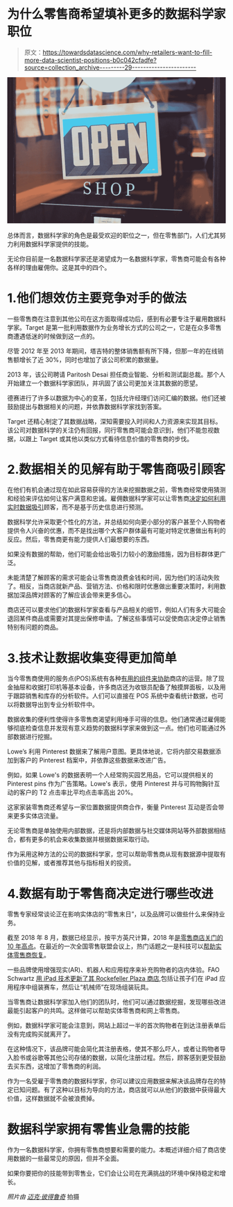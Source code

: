 # 为什么零售商希望填补更多的数据科学家职位

> 原文：<https://towardsdatascience.com/why-retailers-want-to-fill-more-data-scientist-positions-b0c042cfadfe?source=collection_archive---------29----------------------->

![](img/86a9604736e0ec78d112e55f6e8f140b.png)

总体而言，数据科学家的角色是最受欢迎的职位之一，但在零售部门，人们尤其努力利用数据科学家提供的技能。

无论你目前是一名数据科学家还是渴望成为一名数据科学家，零售商可能会有各种各样的理由雇佣你。这是其中的四个。

# 1.他们想效仿主要竞争对手的做法

一些零售商在注意到其他公司在这方面取得成功后，感到有必要专注于雇用数据科学家。Target 是第一批利用数据作为业务增长方式的公司之一，它是在众多零售商遭遇低迷的时候做到这一点的。

尽管 2012 年至 2013 年期间，塔吉特的整体销售额有所下降，但那一年的在线销售额增长了近 30%，同时也增加了该公司积累的数据量。

2013 年，该公司聘请 Paritosh Desai 担任商业智能、分析和测试副总裁。那个人开始建立一个数据科学家团队，并巩固了该公司更加关注其数据的愿望。

德赛进行了许多以数据为中心的变革，包括允许经理们访问汇编的数据。他们还被鼓励提出与数据相关的问题，并依靠数据科学家找到答案。

Target 还精心制定了其数据战略，深知需要投入时间和人力资源来实现其目标。该公司对数据科学的关注仍有回报，同行零售商可能会意识到，他们不能忽视数据，以跟上 Target 或其他以类似方式看待信息价值的零售商的步伐。

# 2.数据相关的见解有助于零售商吸引顾客

在他们有机会通过现在如此容易获得的方法来挖掘数据之前，零售商经常使用猜测和经验来评估如何让客户满意和忠诚。雇佣数据科学家可以让零售商[决定如何利用实时数据吸引](https://www.datasciencecentral.com/profiles/blogs/customer-data-analytics-to-uberize-retail-landscape)顾客，而不是基于历史信息进行预测。

数据科学允许采取更个性化的方法，并总结如何向更小部分的客户甚至个人购物者提供令人兴奋的优惠，而不是找出哪个大客户群体最有可能对特定优惠做出有利的反应。然后，零售商更有能力提供人们最想要的东西。

如果没有数据的帮助，他们可能会给出吸引力较小的激励措施，因为目标群体更广泛。

未能清楚了解顾客的需求可能会让零售商浪费金钱和时间，因为他们的活动失败了。相反，当商店就新产品、营销方法、价格和限时优惠做出重要决策时，利用数据加深品牌对顾客的了解应该会带来更多信心。

商店还可以要求他们的数据科学家查看与产品相关的细节，例如人们有多大可能会退回某件商品或需要对其提出保修申请。了解这些事情可以促使商店决定停止销售特别有问题的商品。

# 3.技术让数据收集变得更加简单

当今零售商使用的服务点(POS)系统有各种[有用的组件来协助](https://nrsplus.com/blog/understand-pos-equipment/)商店的运营。除了现金抽屉和收据打印机等基本设备，许多商店还为收银员配备了触摸屏面板，以及用于跟踪销售和库存的分析软件。人们可以直接在 POS 系统中查看统计数据，也可以将数据导出到专业分析软件中。

数据收集的便利性使得许多零售商渴望利用唾手可得的信息。他们通常通过雇佣能够彻底检查信息并发现有意义趋势的数据科学家来做到这一点。他们也可能通过外部数据进行挖掘。

Lowe’s 利用 Pinterest 数据来了解用户意图。更具体地说，它将内部交易数据添加到客户的 Pinterest 档案中，并依靠这些数据来改进广告。

例如，如果 Lowe's 的数据表明一个人经常购买园艺用品，它可以提供相关的 Pinterest pins 作为广告策略。Lowe's 表示，使用 Pinterest 并与可购物胸针互动的客户的 T2 点击率比平均点击率高出 20%。

这家家装零售商还希望与一家位置数据提供商合作，衡量 Pinterest 互动是否会带来更多实体店流量。

无论零售商是单独使用内部数据，还是将内部数据与社交媒体网站等外部数据相结合，都有更多的机会来收集数据并根据数据采取行动。

作为采用这种方法的公司的数据科学家，您可以帮助零售商从现有数据源中提取有价值的见解，或者推荐其他与指标相关的投资。

# 4.数据有助于零售商决定进行哪些改进

零售专家经常谈论正在影响实体店的“零售末日”，以及品牌可以做些什么来保持业务。

截至 2018 年 8 月，数据已经显示，按平方英尺计算，2018 年[是零售商店关门的 10 年高点](https://www.citylab.com/life/2018/12/2018-retail-apocalypse-online-shopping-charts-maps/579112/)。在最近的一次全国零售联盟会议上，热门话题之一是科技可以[帮助实体零售商恢复](https://www.ft.com/content/69c25116-1ac1-11e9-9e64-d150b3105d21)。

一些品牌使用增强现实(AR)、机器人和应用程序来补充购物者的店内体验。FAO Schwartz [用 iPad 技术更新了其 Rockefeller Plaza 商店](https://www.teamworkretail.com/blog/teamwork-retail-works-with-fao-schwarz-to-return-to-wonder-in-nyc-with-apple-devices/),包括让孩子们在 iPad 应用程序中组装赛车，然后让“机械师”在现场组装玩具。

当零售商让数据科学家加入他们的团队时，他们可以通过数据挖掘，发现哪些改进最能引起客户的共鸣。这样做可以帮助实体零售商和网上零售商。

例如，数据科学家可能会注意到，网站上超过一半的首次购物者在到达注册表单后没有完成购买就离开了。

在这种情况下，该品牌可能会简化其注册表格，使其不那么吓人，或者让购物者导入脸书或谷歌等其他公司存储的数据，以简化注册过程。然后，顾客感到更受鼓励去买东西，这增加了零售商的利润。

作为一名受雇于零售商的数据科学家，你可以建议应用数据来解决该品牌存在的特定已知问题。有了这种以目标为导向的方法，商店就可以从他们的数据中获得最大价值，这样数据就不会被浪费掉。

# 数据科学家拥有零售业急需的技能

作为一名数据科学家，你拥有零售商想要和需要的能力。本概述详细介绍了商店使用数据的一些最常见的原因，但并不全面。

如果你要把你的技能带到零售业，它们会让公司在充满挑战的环境中保持稳定和增长。

*照片由* [*迈克·彼得鲁奇*](https://unsplash.com/photos/c9FQyqIECds?utm_source=unsplash&utm_medium=referral&utm_content=creditCopyText) 拍摄